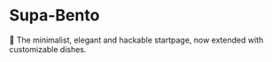 # Supa-Bento
🍱 The minimalist, elegant and hackable startpage, now extended with customizable dishes.